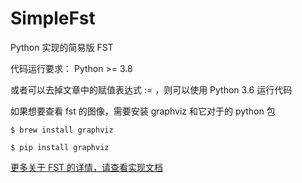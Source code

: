 # SimpleFst
Python 实现的简易版 FST

代码运行要求： Python >= 3.8

或者可以去掉文章中的赋值表达式 := ，则可以使用 Python 3.6 运行代码

如果想要查看 fst 的图像，需要安装  graphviz  和它对于的 python 包

```
$ brew install graphviz

$ pip install graphviz
```



[更多关于 FST 的详情，请查看实现文档](https://github.com/maxnoodles/SimpleFst/blob/main/Elasticsearch%20%E4%B8%AD%20FST%20%E7%9A%84%E5%AE%9E%E7%8E%B0%E5%8E%9F%E7%90%86.md)

